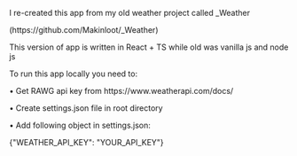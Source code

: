 <p>I re-created this app from my old weather project called _Weather</p>
(https://github.com/Makinloot/_Weather)

<p>This version of app is written in React + TS while old was vanilla js and node js</p>

<p>To run this app locally you need to:</p>
<p>• Get RAWG api key from https://www.weatherapi.com/docs/</p>
<p>• Create settings.json file in root directory</p>
<p>• Add following object in settings.json:</p>
  {"WEATHER_API_KEY": "YOUR_API_KEY"}